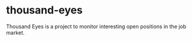 # thousand-eyes
Thousand Eyes is a project to monitor interesting open positions in the job market. 
